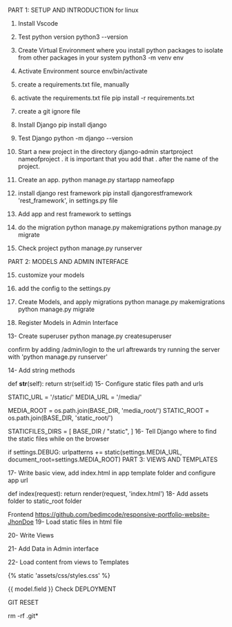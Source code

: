 PART 1: SETUP AND INTRODUCTION for linux
1. Install Vscode

2. Test python version
python3 --version

3. Create Virtual Environment where you install python packages to isolate from other packages in your system
python3 -m venv env

4. Activate Environment
source env/bin/activate

5. create a requirements.txt file, manually

6. activate the requirements.txt file
pip install -r requirements.txt

7. create a git ignore file

8. Install Django
pip install django

10. Test Django
python -m django --version

11. Start a new project in the directory
django-admin startproject nameofproject . 
it is important that you add that . after the name of the project.


12. Create an app.
python manage.py startapp nameofapp

9. install django rest framework
pip install djangorestframework
 'rest_framework', in settings.py file

13. Add app and rest framework to settings

14. do the migration 
python manage.py makemigrations
python manage.py migrate

15. Check project 
python manage.py runserver

PART 2: MODELS AND ADMIN INTERFACE

15. customize your models
16. add the config to the settings.py

17. Create Models, and apply migrations 
python manage.py makemigrations
python manage.py migrate

18. Register Models in Admin Interface 

13- Create superuser 
python manage.py createsuperuser

confirm by adding /admin/login to the url aftrewards try running the server with 'python manage.py runserver'

14- Add string methods

def __str__(self):
        return str(self.id)
15- Configure static files path and urls

STATIC_URL = '/static/'
MEDIA_URL = '/media/'

MEDIA_ROOT = os.path.join(BASE_DIR, 'media_root/')
STATIC_ROOT = os.path.join(BASE_DIR, 'static_root/')

STATICFILES_DIRS = [
    BASE_DIR / "static",
]
16- Tell Django where to find the static files while on the browser

if settings.DEBUG:
    urlpatterns += static(settings.MEDIA_URL,
                          document_root=settings.MEDIA_ROOT)
PART 3: VIEWS AND TEMPLATES

17- Write basic view, add index.html in app template folder and configure app url

def index(request):
    return render(request, 'index.html')
18- Add assets folder to static_root folder

Frontend https://github.com/bedimcode/responsive-portfolio-website-JhonDoe
19- Load static files in html file

20- Write Views

21- Add Data in Admin interface

22- Load content from views to Templates

{% static 'assets/css/styles.css' %}

{{ model.field }}
Check DEPLOYMENT

GIT RESET

rm -rf .git*